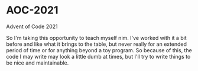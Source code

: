 # AOC-2021
Advent of Code 2021

So I'm taking this opportunity to teach myself nim. I've worked with it 
a bit before and like what it brings to the table, but never really for
an extended period of time or for anything beyond a toy program. So because
of this, the code I may write may look a little dumb at times, but I'll
try to write things to be nice and maintainable.
